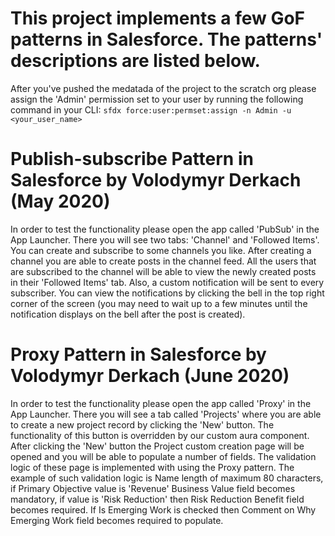 # This project implements a few GoF patterns in Salesforce. The patterns' descriptions are listed below.

After you've pushed the medatada of the project to the scratch org please assign the 'Admin' permission set to your user
by running the following command in your CLI:
`sfdx force:user:permset:assign -n Admin -u <your_user_name>`

# Publish-subscribe Pattern in Salesforce by Volodymyr Derkach (May 2020)

In order to test the functionality please open the app called 'PubSub' in the App Launcher. There you will see two tabs:
'Channel' and 'Followed Items'. You can create and subscribe to some channels you like. After creating a channel you are
able to create posts in the channel feed. All the users that are subscribed to the channel will be able to view the newly
created posts in their 'Followed Items' tab. Also, a custom notification will be sent to every subscriber. You can view
the notifications by clicking the bell in the top right corner of the screen (you may need to wait up to a few minutes
until the notification displays on the bell after the post is created).

# Proxy Pattern in Salesforce by Volodymyr Derkach (June 2020)

In order to test the functionality please open the app called 'Proxy' in the App Launcher. There you will see a tab called 
'Projects' where you are able to create a new project record by clicking the 'New' button. The functionality of this button
is overridden by our custom aura component. After clicking the 'New' button the Project custom creation page will be opened
and you will be able to populate a number of fields. The validation logic of these page is implemented with using the
Proxy pattern. The example of such validation logic is Name length of maximum 80 characters, if Primary Objective value is
'Revenue' Business Value field becomes mandatory, if value is 'Risk Reduction' then Risk Reduction Benefit field becomes
required. If Is Emerging Work is checked then Comment on Why Emerging Work field becomes required to populate.


